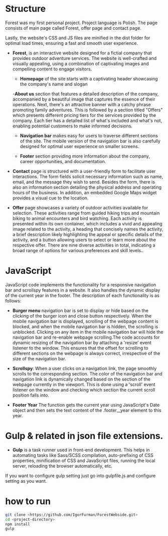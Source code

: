# Structure

Forest was my first personal project. Project language is Polish. The page 
consists of main page called Forest, offer page and contact page. 

Lastly, the website's CSS and JS files are minified in the dist folder for optimal load times, ensuring a fast and smooth user experience. 

- **Forest**, is an interactive website designed for a fictial company that provides outdoor adventure services. The website is well-crafted and visually appealing, using a combination of captivating images and compelling content to engage visitors.

  - **Homepage** of the site starts with a captivating header showcasing the company's name and slogan

  -**About us**  section that features a detailed description of the company, accompanied by a beautiful image that captures the essence of their operations. Next, there's an attractive banner with a catchy phrase promoting family adventures. This is followed by a section titled "Offers" which presents different pricing tiers for the services provided by the company. Each tier has a detailed list of what's included and what's not, enabling potential customers to make informed decisions.

  - **Navigation bar** makes easy for users to traverse different sections of the site. The mobile version of the navigation bar is also carefully designed for optimal user experience on smaller screens.

  - **Footer** section providing more information about the company, career opportunities, and documentation. 

- **Contact** page is structured with a user-friendly form to facilitate user interactions. The form fields solicit necessary information such as name, email, and the message they wish to send. Besides the form, there is also an information section detailing the physical address and operating hours of the business. In addition, an embedded Google Maps widget provides a visual cue to the location.

- **Offer** page showcases a variety of outdoor activities available for selection. These activities range from guided hiking trips and mountain biking to animal encounters and bird watching. Each activity is presented within its own container, which includes a vivid and appealing image related to the activity, a heading that concisely names the activity, a brief description likely highlighting the appeal or specific details of the activity, and a button allowing users to select or learn more about the respective offer. There are nine diverse activities in total, indicating a broad range of options for various preferences and skill levels..

# JavaScript 

JavaScript code implements the functionality for a responsive navigation bar and scrollspy features in a website. It also handles the dynamic display of the current year in the footer. The description of each functionality is as follows:

- **Burger menu** navigation bar is set to display or hide based on the clicking of the burger icon and close button respectively. When the mobile navigation bar is displayed, scrolling of the webpage content is blocked, and when the mobile navigation bar is hidden, the scrolling is unblocked. Clicking on any item in the mobile navigation bar will hide the navigation bar and re-enable webpage scrolling.The code accounts for dynamic resizing of the navigation bar by attaching a 'resize' event listener to the window. This ensures that the offset for scrolling to different sections on the webpage is always correct, irrespective of the size of the navigation bar.

- **Scrollspy**: When a user clicks on a navigation link, the page smoothly scrolls to the corresponding section. The color of the navigation bar and navigation link is dynamically changed based on the section of the webpage currently in the viewport. This is done using a 'scroll' event listener on the window and checking which section the current scroll position falls into.

- **Footer Year** The function gets the current year using JavaScript's Date object and then sets the text content of the .footer__year element to this year.

# Gulp & related in json file extensions.

- **Gulp** is a task runner used in front-end development. This helps in automating tasks like Sass/SCSS compilation, auto-prefixing of CSS properties, minification of CSS and JavaScript files, running the local server, reloading the browser automatically, etc.

If you want to configure gulp setting just go into gulpfile.js and configure setting as you want.

# how to run

```bash
git clone <https://github.com/IgorFurman/ForestWebside.git>
cd <project-directory>
npm install
gulp
```